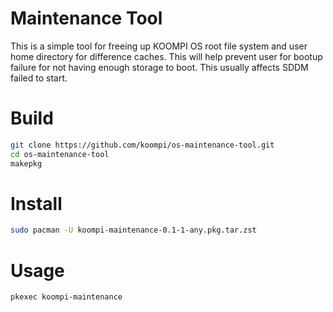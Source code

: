 # Maintenance Tool

This is a simple tool for freeing up KOOMPI OS root file system and user home directory
for difference caches. This will help prevent user for bootup failure for not having enough
storage to boot. This usually affects SDDM failed to start.

# Build

```bash
git clone https://github.com/koompi/os-maintenance-tool.git
cd os-maintenance-tool
makepkg
```

# Install

```bash
sudo pacman -U koompi-maintenance-0.1-1-any.pkg.tar.zst
```

# Usage

```bash
pkexec koompi-maintenance
```
